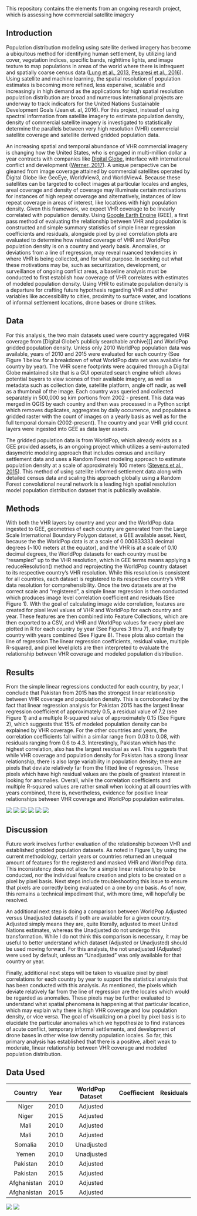 This repository contains the elements from an ongoing research project, which is assessing how commercial satellite imagery

## Introduction

Population distribution modeling using satellite derived imagery has become a ubiquitous method for identifying human settlement, by utilizing land cover, vegetation indices, specific bands, nighttime lights, and image texture to map populations in areas of the world where there is infrequent and spatially coarse census data ([Lung et al., 2013][], [Pesaresi et al., 2016][]). Using satellite and machine learning, the spatial resolution of population estimates is becoming more refined, less expensive, scalable and increasingly in high demand as the applications for high spatial resolution population distribution are broad and numerous international projects are underway to track indicators for the United Nations Sustainable Development Goals (Jean et. al, 2016). For this project, instead of using spectral information from satellite imagery to estimate population density, density of commercial satellite imagery is investigated to statistically determine the parallels between very high resolution (VHR) commercial satellite coverage and satellite derived gridded population data. 	

An increasing spatial and temporal abundance of VHR commercial imagery is changing how the United States, who is engaged in multi-million dollar a year contracts with companies like [Digital Globe][], interface with international conflict and development ([Werner, 2017][]). A unique perspective can be gleaned from image coverage attained by commercial satellites operated by Digital Globe like GeoEye, WorldView3, and WorldView4. Because these satellites can be targeted to collect images at particular locales and angles, areal coverage and density of coverage may illuminate certain motivations for instances of high repeat coverage and alternatively, instances of low repeat coverage in areas of interest, like locations with high population density. Given this framework, we expect VHR coverage to be linearly correlated with population density. Using [Google Earth Engine][] (GEE), a first pass method of evaluating the relationship between VHR and population is constructed and simple summary statistics of simple linear regression coefficients and residuals, alongside pixel by pixel correlation plots are evaluated to determine how related coverage of VHR and WorldPop population density is on a country and yearly basis. Anomalies, or deviations from a line of regression, may reveal nuanced tendencies in where VHR is being collected, and for what purpose. In seeking out what these motivations may be, such as securitization, development, or surveillance of ongoing conflict areas, a baseline analysis must be conducted to first establish how coverage of VHR correlates with estimates of modeled population density. Using VHR to estimate population density is a departure for crafting future hypothesis regarding VHR and other variables like accessibility to cities, proximity to surface water, and locations of informal settlement locations, drone bases or drone strikes.

## Data

For this analysis, the two main datasets used were country aggregated VHR coverage from [Digital Globe’s publicly searchable archive][] and WorldPop gridded population density. Unless only 2010 WorldPop population data was available, years of 2010 and 2015 were evaluated for each country (See Figure 1 below for a breakdown of what WorldPop data set was available for country by year). The VHR scene footprints were acquired through a Digital Globe maintained site that is a GUI operated search engine which allows potential buyers to view scenes of their available imagery, as well as metadata such as collection date, satellite platform, angle off nadir, as well as a thumbnail of the image. Each country was queried and collected separately in 500,000 sq kim portions from 2002 - present. This data was merged in QGIS by each country and then was processed in a Python script which removes duplicates, aggregates by daily occurrence, and populates a gridded raster with the count of images on a yearly basis as well as for the full temporal domain (2002-present). The country and year VHR grid count layers were ingested into GEE as data layer assets. 

The gridded population data is from WorldPop, which already exists as a GEE provided assets, is an ongoing project which utilizes a semi-automated dasymetric modeling approach that includes census and ancillary settlement data and uses a Random Forest modeling approach to estimate population density at a scale of approximately 100 meters ([Stevens et al., 2015][]). This method of using satellite informed settlement data along with detailed census data and scaling this approach globally using a Random Forest convolutional neural network is a leading high spatial resolution model population distribution dataset that is publically available.

## Methods

With both the VHR layers by country and year and the WorldPop data ingested to GEE, geometries of each country are generated from the Large Scale International Boundary Polygon dataset, a GEE available asset. Next, because the the WorldPop data is at a scale of 0.000833333 decimal degrees (~100 meters at the equator), and the VHR is at a scale of 0.10 decimal degrees, the WorldPop datasets for each country must be “resampled” up to the VHR resolution, which in GEE terms means applying a reduceResolution() method and reprojecting the WorldPop country dataset to its respective country’s VHR resolution. While this resolution is consistent for all countries, each dataset is registered to its respective country’s VHR data resolution for comprehensibility. Once the two datasets are at the correct scale and “registered”, a simple linear regression is then conducted which produces image level correlation coefficient and residuals (See Figure 1). With the goal of calculating image wide correlation, features are created for pixel level values of VHR and WorldPop for each country and year. These features are then combined into Feature Collections, which are then exported to a CSV, and VHR and WorldPop values for every pixel are plotted in R for each country by year (See Figures 3 thru 7), and finally by country with years combined (See Figure 8). These plots also contain the line of regression.The linear regression coefficients, residual value, multiple R-squared, and pixel level plots are then interpreted to evaluate the relationship between VHR coverage and modeled population distribution.

## Results

From the simple linear regressions conducted for each country, by year, I conclude that Pakistan from 2015 has the strongest linear relationship between VHR coverage and population density. This is corroborated by the fact that linear regression analysis for Pakistan 2015 has the largest linear regression coefficient of approximately 0.5, a residual value of 7.2 (see Figure 1) and a multiple R-squared value of approximately 0.15 (See Figure 2), which suggests that 15% of modeled population density can be explained by VHR coverage. For the other countries and years, the correlation coefficients fall within a similar range from 0.03 to 0.08, with residuals ranging from 0.6 to 4.3. Interestingly, Pakistan which has the highest correlation, also has the largest residual as well. This suggests that while VHR coverage and population density for Pakistan has a strong linear relationship, there is also large variability in population density; there are pixels that deviate relatively far from the fitted line of regression. These pixels which have high residual values are the pixels of greatest interest in looking for anomalies. Overall, while the correlation coefficients and multiple R-squared values are rather small when looking at all countries with years combined, there is, nevertheless, evidence for positive linear relationships between VHR coverage and WorldPop population estimates. 

![](VHRPopProject/img/niger.png)
![](VHRPopProject/img/mali.jpg)
![](VHRPopProject/img/somalia.jpg)
![](VHRPopProject/img/pakistan.jpg)
![](VHRPopProject/img/afghanistan.jpg)
![](VHRPopProject/img/combined.jpg)

## Discussion

Future work involves further evaluation of the relationship between VHR and established gridded population datasets. As noted in Figure 1, by using the current methodology, certain years or countries returned an unequal amount of features for the registered and masked VHR and WorldPop data. This inconsistency does not allow for a simple linear relationship to be conducted, nor the individual feature creation and plots to be created on a pixel by pixel basis. Next steps include troubleshooting this issue to ensure that pixels are correctly being evaluated on a one by one basis. As of now, this remains a technical impediment that, with more time, will hopefully be resolved. 

An additional next step is doing a comparison between WorldPop Adjusted versus Unadjusted datasets if both are available for a given country. Adjusted simply means they are, quite literally, adjusted to meet United Nations estimates, whereas the Unadjusted do not undergo this transformation. While I do not think this comparison is necessary, it may be useful to better understand which dataset (Adjusted or Unadjusted) should be used moving forward. For this analysis, the not unadjusted (Adjusted) were used by default, unless an “Unadjusted” was only available for that country or year. 

Finally, additional next steps will be taken to visualize pixel by pixel correlations for each country by year to support the statistical analysis that has been conducted with this analysis. As mentioned, the pixels which deviate relatively far from the line of regression are the locales which would be regarded as anomalies. These pixels may be further evaluated to understand what spatial phenomena is happening at that particular location, which may explain why there is high VHR coverage and low population density, or vice versa. The goal of visualizing on a pixel by pixel basis is to elucidate the particular anomalies which we hypothesize to find instances of acute conflict, temporary informal settlements, and development of drone bases in other wise low density population locales. So far, this primary analysis has established that there is a positive, albeit weak to moderate, linear relationship between VHR coverage and modeled population distribution.

## Data Used

|   Country   | Year | WorldPop Dataset | Coeffiecient | Residuals |
| :---------: | :--: | :--------------: | :----------: | :-------: |
|    Niger    | 2010 |     Adjusted     |              |           |
|    Niger    | 2015 |     Adjusted     |              |           |
|    Mali     | 2010 |     Adjusted     |              |           |
|    Mali     | 2010 |     Adjusted     |              |           |
|   Somalia   | 2010 |    Unadjusted    |              |           |
|    Yemen    | 2010 |    Unadjusted    |              |           |
|  Pakistan   | 2010 |     Adjusted     |              |           |
|  Pakistan   | 2015 |     Adjusted     |              |           |
| Afghanistan | 2010 |     Adjusted     |              |           |
| Afghanistan | 2015 |     Adjusted     |              |           |


![](hannahfriedrich.github.io/Friedrich_LandLossMissDelta.jpg)
![](hannahfriedrich.github.io/Friedrich_REUGroundwaterPoster.jpg)

[Digital Globe]: https://www.digitalglobe.com/
[ Werner, 2017]: http://spacenews.com/mda-seeks-to-provide-extensive-support-to-u-s-intelligence-and-defense-agencies/
[Lung et al., 2013]: https://www.sciencedirect.com/science/article/pii/S0143622813000684
[Pesaresi et al., 2016]: https://www.researchgate.net/profile/Martino_Pesaresi/publication/299597485_Operating_procedure_for_the_production_of_the_Global_Human_Settlement_Layer_from_Landsat_data_of_the_epochs_1975_1990_2000_and_2014/links/573192c208aed286ca0e1831/Operating-procedure-for-the-production-of-the-Global-Human-Settlement-Layer-from-Landsat-data-of-the-epochs-1975-1990-2000-and-2014.pdf
[Google Earth Engine]: https://earthengine.google.com/
[Stevens et al., 2015]: http://journals.plos.org/plosone/article?id=10.1371/journal.pone.0107042

